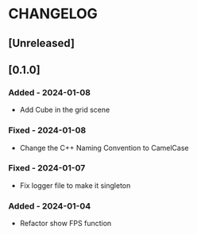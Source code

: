# CHANGELOG

## [Unreleased]

## [0.1.0] 

### Added - 2024-01-08

- Add Cube in the grid scene

### Fixed - 2024-01-08

- Change the C++ Naming Convention to CamelCase

### Fixed - 2024-01-07

- Fix logger file to make it singleton

### Added - 2024-01-04
- Refactor show FPS function


